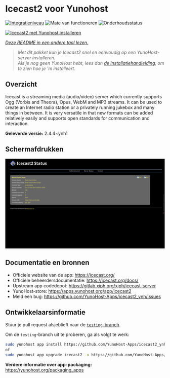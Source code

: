 <!--
NB: Deze README is automatisch gegenereerd door <https://github.com/YunoHost/apps/tree/master/tools/readme_generator>
Hij mag NIET handmatig aangepast worden.
-->

# Icecast2 voor Yunohost

[![Integratieniveau](https://dash.yunohost.org/integration/icecast2.svg)](https://ci-apps.yunohost.org/ci/apps/icecast2/) ![Mate van functioneren](https://ci-apps.yunohost.org/ci/badges/icecast2.status.svg) ![Onderhoudsstatus](https://ci-apps.yunohost.org/ci/badges/icecast2.maintain.svg)

[![Icecast2 met Yunohost installeren](https://install-app.yunohost.org/install-with-yunohost.svg)](https://install-app.yunohost.org/?app=icecast2)

*[Deze README in een andere taal lezen.](./ALL_README.md)*

> *Met dit pakket kun je Icecast2 snel en eenvoudig op een YunoHost-server installeren.*  
> *Als je nog geen YunoHost hebt, lees dan [de installatiehandleiding](https://yunohost.org/install), om te zien hoe je 'm installeert.*

## Overzicht

Icecast is a streaming media (audio/video) server which currently supports Ogg (Vorbis and Theora), Opus, WebM and MP3 streams.
It can be used to create an Internet radio station or a privately running jukebox and many things in between. It is very versatile in that new formats can be added relatively easily and supports open standards for communication and interaction.


**Geleverde versie:** 2.4.4~ynh1

## Schermafdrukken

![Schermafdrukken van Icecast2](./doc/screenshots/screenshot.png)

## Documentatie en bronnen

- Officiele website van de app: <https://icecast.org/>
- Officiele beheerdersdocumentatie: <https://icecast.org/docs/>
- Upstream app codedepot: <https://gitlab.xiph.org/xiph/icecast-server>
- YunoHost-store: <https://apps.yunohost.org/app/icecast2>
- Meld een bug: <https://github.com/YunoHost-Apps/icecast2_ynh/issues>

## Ontwikkelaarsinformatie

Stuur je pull request alsjeblieft naar de [`testing`-branch](https://github.com/YunoHost-Apps/icecast2_ynh/tree/testing).

Om de `testing`-branch uit te proberen, ga als volgt te werk:

```bash
sudo yunohost app install https://github.com/YunoHost-Apps/icecast2_ynh/tree/testing --debug
of
sudo yunohost app upgrade icecast2 -u https://github.com/YunoHost-Apps/icecast2_ynh/tree/testing --debug
```

**Verdere informatie over app-packaging:** <https://yunohost.org/packaging_apps>
